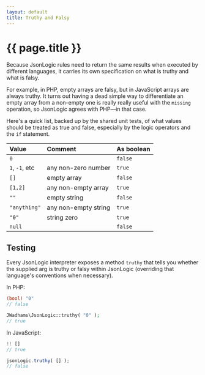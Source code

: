 ```yaml
---
layout: default
title: Truthy and Falsy
---
```


# {{ page.title }}

Because JsonLogic rules need to return the same results when executed by different languages, it carries its own specification on what is truthy and what is falsy.

For example, in PHP, empty arrays are falsy, but in JavaScript arrays are always truthy.  It turns out having a dead simple way to differentiate an empty array from a non-empty one is really really useful with the `missing` operation, so JsonLogic agrees with PHP&mdash;in that case.

Here's a quick list, backed up by the shared unit tests, of what values should be treated as true and false, especially by the logic operators and the `if` statement.

| Value  | Comment | As boolean |
:--- | :--- | :---
 `0` | | `false` 
 `1`, `-1`, etc | any non-zero number | `true` 
 `[]` | empty array | `false` 
 `[1,2]` | any non-empty array | `true` 
 `""` | empty string | `false` 
 `"anything"` | any non-empty string | `true`
 `"0"` | string zero | `true`
 `null` | | `false`

## Testing

Every JsonLogic interpreter exposes a method `truthy` that tells you whether the supplied arg is truthy or falsy within JsonLogic (overriding that language's conventions when necessary).

In PHP: 

```php
(bool) "0"
// false

JWadhams\JsonLogic::truthy( "0" );
// true
```

In JavaScript: 

```js
!! []
// true

jsonLogic.truthy( [] );
// false
```

